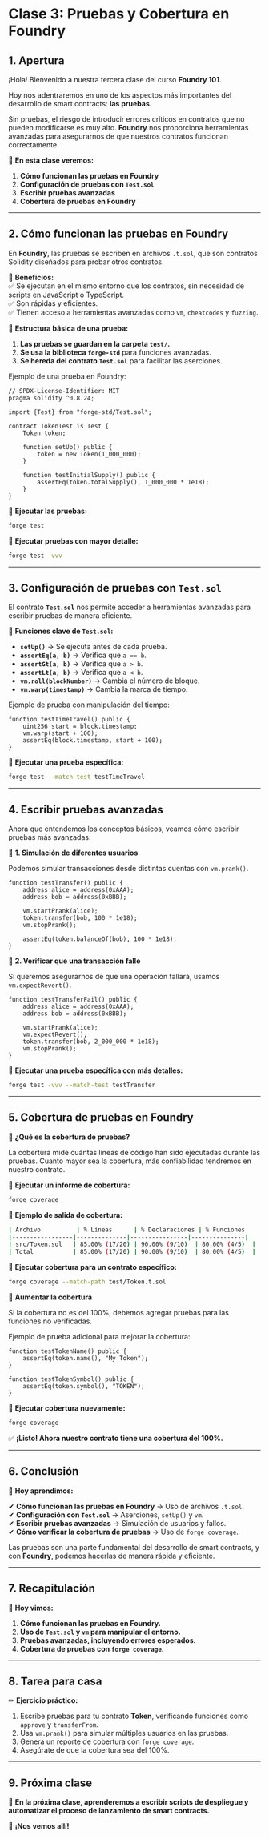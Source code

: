 # **Clase 3: Pruebas y Cobertura en Foundry**  

## **1. Apertura**  

¡Hola! Bienvenido a nuestra tercera clase del curso **Foundry 101**.  

Hoy nos adentraremos en uno de los aspectos más importantes del desarrollo de smart contracts: **las pruebas**.  

Sin pruebas, el riesgo de introducir errores críticos en contratos que no pueden modificarse es muy alto. **Foundry** nos proporciona herramientas avanzadas para asegurarnos de que nuestros contratos funcionan correctamente.  

📌 **En esta clase veremos:**  

1. **Cómo funcionan las pruebas en Foundry**  
2. **Configuración de pruebas con `Test.sol`**  
3. **Escribir pruebas avanzadas**  
4. **Cobertura de pruebas en Foundry**  

---

## **2. Cómo funcionan las pruebas en Foundry**  

En **Foundry**, las pruebas se escriben en archivos `.t.sol`, que son contratos Solidity diseñados para probar otros contratos.  

📌 **Beneficios:**  
✅ Se ejecutan en el mismo entorno que los contratos, sin necesidad de scripts en JavaScript o TypeScript.  
✅ Son rápidas y eficientes.  
✅ Tienen acceso a herramientas avanzadas como `vm`, `cheatcodes` y `fuzzing`.  

📌 **Estructura básica de una prueba:**  

1. **Las pruebas se guardan en la carpeta `test/`.**  
2. **Se usa la biblioteca `forge-std`** para funciones avanzadas.  
3. **Se hereda del contrato `Test.sol`** para facilitar las aserciones.  

Ejemplo de una prueba en Foundry:  

```solidity
// SPDX-License-Identifier: MIT
pragma solidity ^0.8.24;

import {Test} from "forge-std/Test.sol";

contract TokenTest is Test {
    Token token;

    function setUp() public {
        token = new Token(1_000_000);
    }

    function testInitialSupply() public {
        assertEq(token.totalSupply(), 1_000_000 * 1e18);
    }
}
```  

📌 **Ejecutar las pruebas:**  

```bash
forge test
```  

📌 **Ejecutar pruebas con mayor detalle:**  

```bash
forge test -vvv
```  

---

## **3. Configuración de pruebas con `Test.sol`**  

El contrato **`Test.sol`** nos permite acceder a herramientas avanzadas para escribir pruebas de manera eficiente.  

📌 **Funciones clave de `Test.sol`:**  

- **`setUp()`** → Se ejecuta antes de cada prueba.  
- **`assertEq(a, b)`** → Verifica que `a == b`.  
- **`assertGt(a, b)`** → Verifica que `a > b`.  
- **`assertLt(a, b)`** → Verifica que `a < b`.  
- **`vm.roll(blockNumber)`** → Cambia el número de bloque.  
- **`vm.warp(timestamp)`** → Cambia la marca de tiempo.  

Ejemplo de prueba con manipulación del tiempo:  

```solidity
function testTimeTravel() public {
    uint256 start = block.timestamp;
    vm.warp(start + 100);
    assertEq(block.timestamp, start + 100);
}
```  

📌 **Ejecutar una prueba específica:**  

```bash
forge test --match-test testTimeTravel
```  

---

## **4. Escribir pruebas avanzadas**  

Ahora que entendemos los conceptos básicos, veamos cómo escribir pruebas más avanzadas.  

📌 **1. Simulación de diferentes usuarios**  

Podemos simular transacciones desde distintas cuentas con `vm.prank()`.  

```solidity
function testTransfer() public {
    address alice = address(0xAAA);
    address bob = address(0xBBB);

    vm.startPrank(alice);
    token.transfer(bob, 100 * 1e18);
    vm.stopPrank();

    assertEq(token.balanceOf(bob), 100 * 1e18);
}
```  

📌 **2. Verificar que una transacción falle**  

Si queremos asegurarnos de que una operación fallará, usamos `vm.expectRevert()`.  

```solidity
function testTransferFail() public {
    address alice = address(0xAAA);
    address bob = address(0xBBB);

    vm.startPrank(alice);
    vm.expectRevert();
    token.transfer(bob, 2_000_000 * 1e18);
    vm.stopPrank();
}
```  

📌 **Ejecutar una prueba específica con más detalles:**  

```bash
forge test -vvv --match-test testTransfer
```  

---

## **5. Cobertura de pruebas en Foundry**  

📌 **¿Qué es la cobertura de pruebas?**  

La cobertura mide cuántas líneas de código han sido ejecutadas durante las pruebas. Cuanto mayor sea la cobertura, más confiabilidad tendremos en nuestro contrato.  

📌 **Ejecutar un informe de cobertura:**  

```bash
forge coverage
```  

📌 **Ejemplo de salida de cobertura:**  

```bash
| Archivo          | % Líneas      | % Declaraciones | % Funciones    |
|-----------------|--------------|----------------|---------------|
| src/Token.sol   | 85.00% (17/20) | 90.00% (9/10)  | 80.00% (4/5)  |
| Total           | 85.00% (17/20) | 90.00% (9/10)  | 80.00% (4/5)  |
```  

📌 **Ejecutar cobertura para un contrato específico:**  

```bash
forge coverage --match-path test/Token.t.sol
```  

📌 **Aumentar la cobertura**  

Si la cobertura no es del 100%, debemos agregar pruebas para las funciones no verificadas.  

Ejemplo de prueba adicional para mejorar la cobertura:  

```solidity
function testTokenName() public {
    assertEq(token.name(), "My Token");
}

function testTokenSymbol() public {
    assertEq(token.symbol(), "TOKEN");
}
```  

📌 **Ejecutar cobertura nuevamente:**  

```bash
forge coverage
```  

✅ **¡Listo! Ahora nuestro contrato tiene una cobertura del 100%.**  

---

## **6. Conclusión**  

📌 **Hoy aprendimos:**  

✔ **Cómo funcionan las pruebas en Foundry** → Uso de archivos `.t.sol`.  
✔ **Configuración con `Test.sol`** → Aserciones, `setUp()` y `vm`.  
✔ **Escribir pruebas avanzadas** → Simulación de usuarios y fallos.  
✔ **Cómo verificar la cobertura de pruebas** → Uso de `forge coverage`.  

Las pruebas son una parte fundamental del desarrollo de smart contracts, y con **Foundry**, podemos hacerlas de manera rápida y eficiente.  

---

## **7. Recapitulación**  

📌 **Hoy vimos:**  
1. **Cómo funcionan las pruebas en Foundry.**  
2. **Uso de `Test.sol` y `vm` para manipular el entorno.**  
3. **Pruebas avanzadas, incluyendo errores esperados.**  
4. **Cobertura de pruebas con `forge coverage`.**  

---

## **8. Tarea para casa**  

✏ **Ejercicio práctico:**  

1. Escribe pruebas para tu contrato **Token**, verificando funciones como `approve` y `transferFrom`.  
2. Usa `vm.prank()` para simular múltiples usuarios en las pruebas.  
3. Genera un reporte de cobertura con `forge coverage`.  
4. Asegúrate de que la cobertura sea del 100%.  

---

## **9. Próxima clase**  

📅 **En la próxima clase, aprenderemos a escribir scripts de despliegue y automatizar el proceso de lanzamiento de smart contracts.**  

🚀 **¡Nos vemos allí!**  
